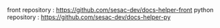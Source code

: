 front repository : https://github.com/sesac-dev/docs-helper-front
python repository : https://github.com/sesac-dev/docs-helper-py

